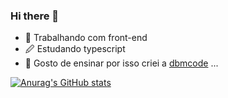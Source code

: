 ### Hi there 👋



- 🔭 Trabalhando com front-end
- 🖉 Estudando typescript
- 📕 Gosto de ensinar por isso criei a   [dbmcode](http://dbmcode.com "dbmcode") ...
  
[![Anurag's GitHub stats](https://github-readme-stats.vercel.app/api?username=devbymarcos&show_icons=true&&theme=transparent)](https://github.com/devbymarcos/github-readme-stats)
